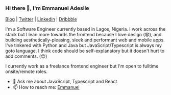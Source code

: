 ### Hi there 👋, I'm Emmanuel Adesile

[Blog](https://dev.to/emmaadesile) | [Twitter](https://twitter.com/emma_adesile) | [Linkedin](https://linkedin.com/in/emmaadesile) | [Dribbble](https://dribbble.com/emmaadesile)

I'm a Software Engineer currently based in Lagos, Nigeria. I work across the stack but I lean more towards the frontend because I love design (😎), and building aesthetically-pleasing, sleek and performant web and mobile apps. I've tinkered with Python and Java but JavaScript/Typescript is always my goto language. I think code should be self-explanatory but it doesn't hurt to add comments. (😉)

I currently work as a freelance frontend engineer but I'm open to fulltime onsite/remote roles.

- 💬 Ask me about JavaScript, Typescript and React
- 📫 How to reach me: [Emmanuel](mailto:emma2adesile@gmail.com)
